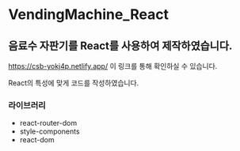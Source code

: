 # VendingMachine_React

## 음료수 자판기를 React를 사용하여 제작하였습니다.

https://csb-yokj4p.netlify.app/
이 링크를 통해 확인하실 수 있습니다.

React의 특성에 맞게 코드를 작성하였습니다.

### 라이브러리

- react-router-dom
- style-components
- react-dom

